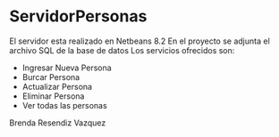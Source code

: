 # ServidorPersonas
El servidor esta realizado en Netbeans 8.2 
En el proyecto se adjunta el archivo SQL de la base de datos
Los servicios ofrecidos son:
* Ingresar Nueva Persona
* Burcar Persona
* Actualizar Persona
* Eliminar Persona
* Ver todas las personas

Brenda Resendiz Vazquez
